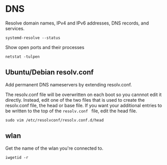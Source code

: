 # DNS

Resolve domain names, IPv4 and IPv6 addresses, DNS records, and services.

```shell
systemd-resolve --status
```


Show open ports and their processes

```shell
netstat -tulpen
```


## Ubuntu/Debian resolv.conf

Add permanent DNS nameservers by extending resolv.conf.

The resolv.conf file will be overwritten on each boot so you cannnot edit it directly.
Instead, edit one of the two files that is used to create the resolv.conf file, the head or base file.
If you want your additional entries to be written to the top of the `resolv.conf ` file, edit the head file.


```shell
sudo vim /etc/resolvconf/resolv.conf.d/head
```

## wlan

Get the name of the wlan you're connected to.

```shell
iwgetid -r
```
